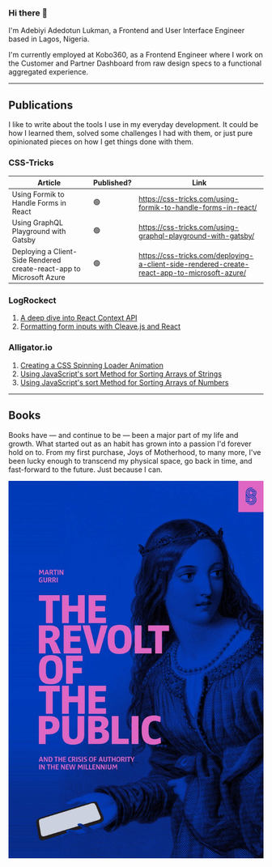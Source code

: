 ### Hi there 👋

I'm Adebiyi Adedotun Lukman, a Frontend and User Interface Engineer based in Lagos, Nigeria.

I'm currently employed at Kobo360, as a Frontend Engineer where I work on the Customer and Partner Dashboard from raw design specs to a functional aggregated experience.

---

## Publications

I like to write about the tools I use in my everyday development. It could be how I learned them, solved some challenges I had with them, or just pure opinionated pieces on how I get things done with them.

### CSS-Tricks

| Article                                                              | Published? | Link                                                                                         |
| -------------------------------------------------------------------- | ---------- | -------------------------------------------------------------------------------------------- |
| Using Formik to Handle Forms in React                                | 🟢         | https://css-tricks.com/using-formik-to-handle-forms-in-react/                                |
| Using GraphQL Playground with Gatsby                                 | 🟢         | https://css-tricks.com/using-graphql-playground-with-gatsby/                                 |
| Deploying a Client-Side Rendered create-react-app to Microsoft Azure | 🟢         | https://css-tricks.com/deploying-a-client-side-rendered-create-react-app-to-microsoft-azure/ |

### LogRockect

1. [A deep dive into React Context API](https://blog.logrocket.com/a-deep-dive-into-react-context-api/)
2. [Formatting form inputs with Cleave.js and React](https://blog.logrocket.com/formatting-form-inputs-with-cleave-js-and-react/)

<!-- ### Smashing Magazine -->

### Alligator.io

1. [Creating a CSS Spinning Loader Animation](https://alligator.io/css/css-spinning-loader-animation/)
2. [Using JavaScript's sort Method for Sorting Arrays of Strings](https://alligator.io/js/array-sort-strings/)
3. [Using JavaScript's sort Method for Sorting Arrays of Numbers](https://alligator.io/js/array-sort-numbers/)

---

## Books

Books have — and continue to be — been a major part of my life and growth. What started out as an habit has grown into a passion I'd forever hold on to. From my first purchase, Joys of Motherhood, to many more, I've been lucky enough to transcend my physical space, go back in time, and fast-forward to the future. Just because I can.

![THE REVOLT OF THE PUBLIC AND THE CRISIS OF AUTHORITY IN THE NEW MILLENNIUM ](revolt-of-the-public.jpg "THE REVOLT OF THE PUBLIC AND THE CRISIS OF AUTHORITY IN THE NEW MILLENNIUM ")
